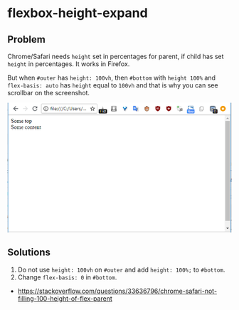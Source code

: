 # flexbox-height-expand

## Problem

Chrome/Safari needs `height` set in percentages for parent, if child has set `height` in percentages. It works in Firefox.

But when `#outer` has `height: 100vh`, then `#bottom` with `height 100%` and `flex-basis: auto` has `height` equal to `100vh` and that is why you can see scrollbar on the screenshot.

![](/screenshot.png)

## Solutions

1. Do not use `height: 100vh` on `#outer` and add `height: 100%;` to `#bottom`.
2. Change `flex-basis: 0` in `#bottom`.

- https://stackoverflow.com/questions/33636796/chrome-safari-not-filling-100-height-of-flex-parent
